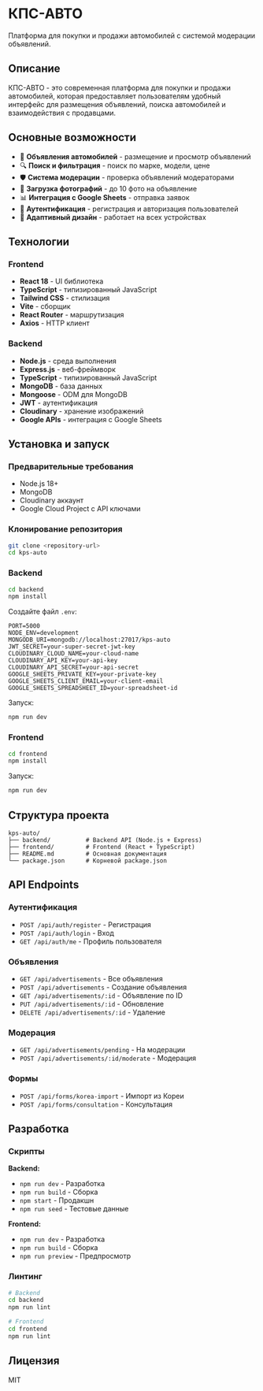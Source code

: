 # КПС-АВТО

Платформа для покупки и продажи автомобилей с системой модерации объявлений.

## Описание

КПС-АВТО - это современная платформа для покупки и продажи автомобилей, которая предоставляет пользователям удобный интерфейс для размещения объявлений, поиска автомобилей и взаимодействия с продавцами.

## Основные возможности

- 🚗 **Объявления автомобилей** - размещение и просмотр объявлений
- 🔍 **Поиск и фильтрация** - поиск по марке, модели, цене
- 🛡️ **Система модерации** - проверка объявлений модераторами
- 📸 **Загрузка фотографий** - до 10 фото на объявление
- 📊 **Интеграция с Google Sheets** - отправка заявок
- 🔐 **Аутентификация** - регистрация и авторизация пользователей
- 📱 **Адаптивный дизайн** - работает на всех устройствах

## Технологии

### Frontend
- **React 18** - UI библиотека
- **TypeScript** - типизированный JavaScript
- **Tailwind CSS** - стилизация
- **Vite** - сборщик
- **React Router** - маршрутизация
- **Axios** - HTTP клиент

### Backend
- **Node.js** - среда выполнения
- **Express.js** - веб-фреймворк
- **TypeScript** - типизированный JavaScript
- **MongoDB** - база данных
- **Mongoose** - ODM для MongoDB
- **JWT** - аутентификация
- **Cloudinary** - хранение изображений
- **Google APIs** - интеграция с Google Sheets

## Установка и запуск

### Предварительные требования

- Node.js 18+
- MongoDB
- Cloudinary аккаунт
- Google Cloud Project с API ключами

### Клонирование репозитория

```bash
git clone <repository-url>
cd kps-auto
```

### Backend

```bash
cd backend
npm install
```

Создайте файл `.env`:

```env
PORT=5000
NODE_ENV=development
MONGODB_URI=mongodb://localhost:27017/kps-auto
JWT_SECRET=your-super-secret-jwt-key
CLOUDINARY_CLOUD_NAME=your-cloud-name
CLOUDINARY_API_KEY=your-api-key
CLOUDINARY_API_SECRET=your-api-secret
GOOGLE_SHEETS_PRIVATE_KEY=your-private-key
GOOGLE_SHEETS_CLIENT_EMAIL=your-client-email
GOOGLE_SHEETS_SPREADSHEET_ID=your-spreadsheet-id
```

Запуск:

```bash
npm run dev
```

### Frontend

```bash
cd frontend
npm install
```

Запуск:

```bash
npm run dev
```

## Структура проекта

```
kps-auto/
├── backend/          # Backend API (Node.js + Express)
├── frontend/         # Frontend (React + TypeScript)
├── README.md         # Основная документация
└── package.json      # Корневой package.json
```

## API Endpoints

### Аутентификация
- `POST /api/auth/register` - Регистрация
- `POST /api/auth/login` - Вход
- `GET /api/auth/me` - Профиль пользователя

### Объявления
- `GET /api/advertisements` - Все объявления
- `POST /api/advertisements` - Создание объявления
- `GET /api/advertisements/:id` - Объявление по ID
- `PUT /api/advertisements/:id` - Обновление
- `DELETE /api/advertisements/:id` - Удаление

### Модерация
- `GET /api/advertisements/pending` - На модерации
- `POST /api/advertisements/:id/moderate` - Модерация

### Формы
- `POST /api/forms/korea-import` - Импорт из Кореи
- `POST /api/forms/consultation` - Консультация

## Разработка

### Скрипты

**Backend:**
- `npm run dev` - Разработка
- `npm run build` - Сборка
- `npm start` - Продакшн
- `npm run seed` - Тестовые данные

**Frontend:**
- `npm run dev` - Разработка
- `npm run build` - Сборка
- `npm run preview` - Предпросмотр

### Линтинг

```bash
# Backend
cd backend
npm run lint

# Frontend
cd frontend
npm run lint
```

## Лицензия

MIT
